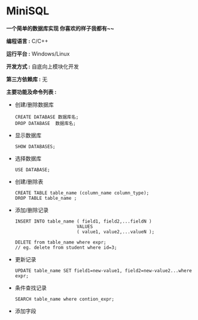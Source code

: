 # MiniSQL

**一个简单的数据库实现 你喜欢的样子我都有~~** 

**编程语言 :**  C/C++

**运行平台 :**  Windows/Linux

**开发方式 :**  自底向上模块化开发

**第三方依赖库 :**  无

**主要功能及命令列表 :**

- 创建/删除数据库

  ```
  CREATE DATABASE 数据库名;
  DROP DATABASE  数据库名;
  ```

- 显示数据库

  ```
  SHOW DATABASES;
  ```

  

- 选择数据库

  ```
  USE DATABASE;
  ```

  

- 创建/删除表

  ```
  CREATE TABLE table_name (column_name column_type);
  DROP TABLE table_name ;
  ```

- 添加/删除记录

  ```
  INSERT INTO table_name ( field1, field2,...fieldN )
                         VALUES
                         ( value1, value2,...valueN );
  ```

  ```
  DELETE from table_name where expr;
  // eg. delete from student where id=3;
  ```

  

- 更新记录

  ```
  UPDATE table_name SET field1=new-value1, field2=new-value2...where expr;
  ```

- 条件查找记录

  ```
  SEARCH table_name where contion_expr;
  ```

- 添加字段



